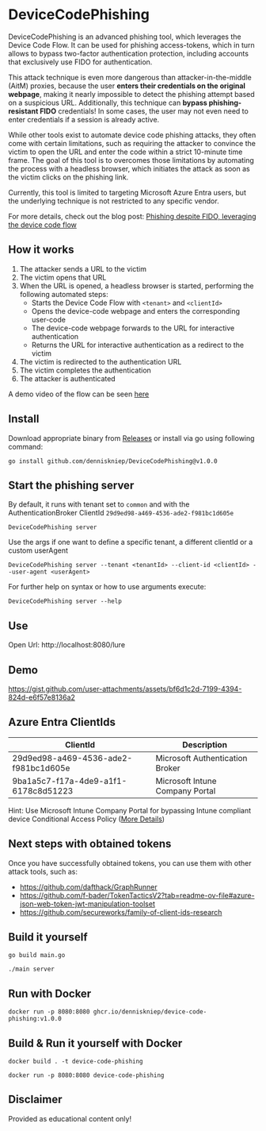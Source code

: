 # DeviceCodePhishing
DeviceCodePhishing is an advanced phishing tool, which leverages the Device Code Flow.
It can be used for phishing access-tokens, which in turn allows to bypass two-factor authentication protection, including accounts that exclusively use FIDO for authentication.

This attack technique is even more dangerous than attacker-in-the-middle (AitM) proxies, because the 
user **enters their credentials on the original webpage**, making it nearly impossible to detect the phishing attempt based on a suspicious URL.
Additionally, this technique can **bypass phishing-resistant FIDO** credentials!
In some cases, the user may not even need to enter credentials if a session is already active.

While other tools exist to automate device code phishing attacks, they often come with certain limitations, 
such as requiring the attacker to convince the victim to open the URL and enter the code within a strict 10-minute time frame.
The goal of this tool is to overcomes those limitations by automating the process with a headless browser, which initiates the attack 
as soon as the victim clicks on the phishing link.

Currently, this tool is limited to targeting Microsoft Azure Entra users, but the underlying technique is not restricted to any specific vendor.

For more details, check out the blog post: [Phishing despite FIDO, leveraging the device code flow](https://denniskniep.github.io/posts/09-device-code-phishing)

## How it works
1. The attacker sends a URL to the victim
2. The victim opens that URL
3. When the URL is opened, a headless browser is started, performing the following automated steps:
   - Starts the Device Code Flow with `<tenant>` and `<clientId>`
   - Opens the device-code webpage and enters the corresponding user-code
   - The device-code webpage forwards to the URL for interactive authentication
   - Returns the URL for interactive authentication as a redirect to the victim
4. The victim is redirected to the authentication URL
5. The victim completes the authentication
6. The attacker is authenticated

A demo video of the flow can be seen [here](#demo)  

## Install
Download appropriate binary from [Releases](https://github.com/denniskniep/DeviceCodePhishing/releases)
or install via go using following command:
```shell
go install github.com/denniskniep/DeviceCodePhishing@v1.0.0
```

## Start the phishing server

By default, it runs with tenant set to `common` and with the AuthenticationBroker ClientId `29d9ed98-a469-4536-ade2-f981bc1d605e`
```shell
DeviceCodePhishing server
```
Use the args if one want to define a specific tenant, a different clientId or a custom userAgent
```shell
DeviceCodePhishing server --tenant <tenantId> --client-id <clientId> --user-agent <userAgent> 
```
For further help on syntax or how to use arguments execute:
```shell
DeviceCodePhishing server --help
```

## Use
Open Url:
http://localhost:8080/lure

## Demo
https://gist.github.com/user-attachments/assets/bf6d1c2d-7199-4394-824d-e6f57e8136a2

## Azure Entra ClientIds

| ClientId                             | Description                     |
|--------------------------------------|---------------------------------|
| 29d9ed98-a469-4536-ade2-f981bc1d605e | Microsoft Authentication Broker |
| 9ba1a5c7-f17a-4de9-a1f1-6178c8d51223 | Microsoft Intune Company Portal |

Hint: Use Microsoft Intune Company Portal for bypassing Intune compliant device Conditional Access Policy ([More Details](https://i.blackhat.com/EU-24/Presentations/EU-24-Chudo-Unveiling-the-Power-of-Intune-Leveraging-Intune-for-Breaking-Into-Your-Cloud-and-On-Premise.pdf))

## Next steps with obtained tokens
Once you have successfully obtained tokens, you can use them with other attack tools, such as:
* https://github.com/dafthack/GraphRunner
* https://github.com/f-bader/TokenTacticsV2?tab=readme-ov-file#azure-json-web-token-jwt-manipulation-toolset
* https://github.com/secureworks/family-of-client-ids-research


## Build it yourself 
```shell
go build main.go
```

```shell
./main server
```

## Run with Docker
```shell
docker run -p 8080:8080 ghcr.io/denniskniep/device-code-phishing:v1.0.0
```


## Build & Run it yourself with Docker
```shell
docker build . -t device-code-phishing
```

```shell
docker run -p 8080:8080 device-code-phishing
```

## Disclaimer
Provided as educational content only!
